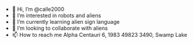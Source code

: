 - 👋 Hi, I’m @calle2000
- 👀 I’m interested in robots and aliens
- 🌱 I’m currently learning alien sign language
- 💞️ I’m looking to collaborate with aliens
- 📫 How to reach me Alpha Centauri 6, 1983 49823 3490, Swamp Lake

